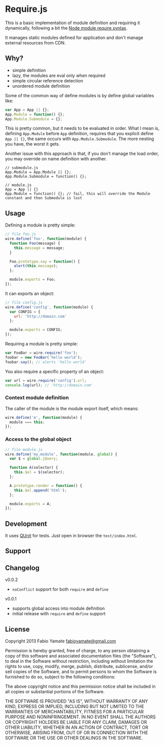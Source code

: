 # Require.js

This is a basic implementation of module definition and requiring it dynamically,
following a bit the [Node module require syntax](http://nodejs.org/api/modules.html).

It manages static modules defined for application and don't manage external resources from CDN.

## Why?

* simple definition
* lazy, the modules are eval only when required
* simple circular reference detection
* unordered module definition

Some of the common way of define modules is by define global variables like:

```javascript
var App = App || {};
App.Module = function() {};
App.Module.Submodule = {};
```

This is pretty common, but it needs to be evaluated in order. What I mean is, defining `App.Module`
before `App` definition, requires that you explicit define `App || {}`, the same occurs with
`App.Module.Submodule`. The more nesting you have, the worst it gets.

Another issue with this approach is that, if you don't manage the load order, you may override on
name definition with another.

```
// submodule.js
App.Module = App.Module || {};
App.Module.Submodule = function() {};

// module.js
App = App || {}
App.Module = function() {}; // fail, this will override the Module constant and then Submodule is lost
```

## Usage

Defining a module is pretty simple:

```javascript
// file foo.js
wire.define('foo', function(module) {
  function Foo(message) {
    this.message = message;
  }

  Foo.prototype.say = function() {
    alert(this.message);
  };

  module.exports = Foo;
});
```

It can exports an object:

```javascript
// file config.js
wire.define('config', function(module) {
  var CONFIG = {
    url: 'http://domain.com'
  };

  module.exports = CONFIG;
});
```

Requiring a module is pretty simple:

```javascript
var FooBar = wire.require('foo');
foobar = new FooBar('hello world');
foobar.say(); // alerts 'hello world'
```

You also require a specific property of an object:

```javascript
var url = wire.require('config').url;
console.log(url); // 'http://domain.com'
```

### Context module definition

The caller of the module is the module export itself, which means:

```javascript
wire.define('m', function(module) {
  module === this;
});
```

### Access to the global object

```javascript
// file module.js
wire.define('my.module', function(module, global) {
  var $ = global.jQuery;

  function A(selector) {
    this.$el = $(selector);
  };

  A.prototype.render = function() {
    this.$el.append('html');
  };

  module.exports = A;
});
```

## Development

It uses [QUnit](http://qunitjs.com/) for tests. Just open in browser the `test/index.html`.

## Support

## Changelog

v0.0.2

* `noConflict` support for both `require` and `define`

v0.0.1

* supports global access into module definition
* initial release with `require` and `define` support

## License

Copyright 2013 Fabio Yamate <fabioyamate@gmail.com>

Permission is hereby granted, free of charge, to any person obtaining
a copy of this software and associated documentation files (the
"Software"), to deal in the Software without restriction, including
without limitation the rights to use, copy, modify, merge, publish,
distribute, sublicense, and/or sell copies of the Software, and to
permit persons to whom the Software is furnished to do so, subject to
the following conditions:

The above copyright notice and this permission notice shall be
included in all copies or substantial portions of the Software.

THE SOFTWARE IS PROVIDED "AS IS", WITHOUT WARRANTY OF ANY KIND,
EXPRESS OR IMPLIED, INCLUDING BUT NOT LIMITED TO THE WARRANTIES OF
MERCHANTABILITY, FITNESS FOR A PARTICULAR PURPOSE AND
NONINFRINGEMENT. IN NO EVENT SHALL THE AUTHORS OR COPYRIGHT HOLDERS BE
LIABLE FOR ANY CLAIM, DAMAGES OR OTHER LIABILITY, WHETHER IN AN ACTION
OF CONTRACT, TORT OR OTHERWISE, ARISING FROM, OUT OF OR IN CONNECTION
WITH THE SOFTWARE OR THE USE OR OTHER DEALINGS IN THE SOFTWARE.
